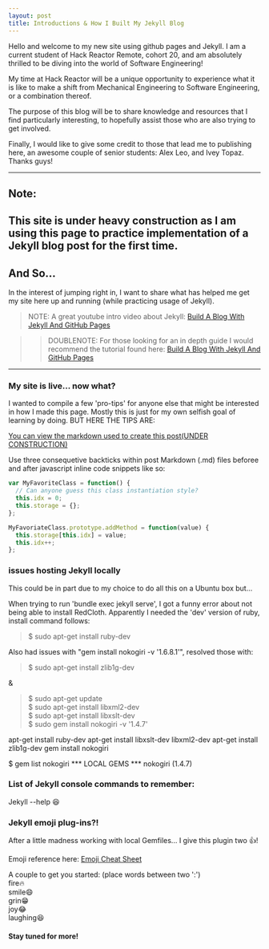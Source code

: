 ```yaml
---
layout: post
title: Introductions & How I Built My Jekyll Blog
---
```


Hello and welcome to my new site using github pages and Jekyll.  I am a current student of Hack Reactor Remote, cohort 20, and am absolutely thrilled to be diving into the world of Software Engineering!  

My time at Hack Reactor will be a unique opportunity to experience what it is like to make a shift from Mechanical Engineering to Software Engineering, or a combination thereof.

The purpose of this blog will be to share knowledge and resources that I find particularly interesting, to hopefully assist those who are also trying to get involved.

Finally, I would like to give some credit to those that lead me to publishing here, an awesome couple of senior students: Alex Leo, and Ivey Topaz. Thanks guys!

----

## Note:

## This site is under heavy construction as I am using this page to practice implementation of a Jekyll blog post for the first time.

## And So...

In the interest of jumping right in, I want to share what has helped me get my site here up and running (while practicing usage of Jekyll).

>NOTE: A great youtube intro video about Jekyll: [Build A Blog With Jekyll And GitHub Pages](https://www.youtube.com/watch?v=iWowJBRMtpc)

>>DOUBLENOTE: For those looking for an in depth guide I would recommend the tutorial found here:   [Build A Blog With Jekyll And GitHub Pages](https://www.smashingmagazine.com/2014/08/build-blog-jekyll-github-pages/)

---


### My site is live... now what?

I wanted to compile a few 'pro-tips' for anyone else that might be interested in how I made this page. Mostly this is just for my own selfish goal of learning by doing. BUT HERE THE TIPS ARE:

[You can view the markdown used to create this post(UNDER CONSTRUCTION)](https://raw.githubusercontent.com/barryclark/www.jekyllnow.com/gh-pages/_posts/2014-6-19-Markdown-Style-Guide.md)

Use three consequetive backticks within post Markdown (.md) files beforee and after javascript inline code snippets like so:

```javascript
var MyFavoriteClass = function() {
  // Can anyone guess this class instantiation style?
  this.idx = 0;
  this.storage = {};
};

MyFavoriateClass.prototype.addMethod = function(value) {
  this.storage[this.idx] = value;
  this.idx++;
};
```

### issues hosting Jekyll locally
This could be in part due to my choice to do all this on a Ubuntu box but...

When trying to run 'bundle exec jekyll serve', I got a funny error about not being able to install RedCloth. Apparently I needed the 'dev' version of ruby, install command follows:  

> $ sudo apt-get install ruby-dev

Also had issues with "gem install nokogiri -v '1.6.8.1'", resolved those with:  
> $ sudo apt-get install zlib1g-dev

 &  
> $ sudo apt-get update  
> $ sudo apt-get install libxml2-dev  
> $ sudo apt-get install libxslt-dev  
> $ sudo gem install nokogiri -v '1.4.7'  


apt-get install ruby-dev
apt-get install libxslt-dev libxml2-dev
apt-get install zlib1g-dev
gem install nokogiri

$ gem list nokogiri
*** LOCAL GEMS ***
nokogiri (1.4.7)

### List of Jekyll console commands to remember:

Jekyll --help
:satisfied:

### Jekyll emoji plug-ins?!

After a little madness working with local Gemfiles...
I give this plugin two :+1:!  

Emoji reference here: [Emoji Cheat Sheet](http://www.webpagefx.com/tools/emoji-cheat-sheet/)  

A couple to get you started:
(place words between two ':')  
fire:fire:  
smile:smile:  
grin:grin:  
joy:joy:  
laughing:laughing:  

#### Stay tuned for more!
